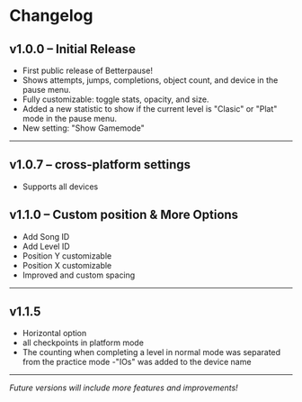 # Changelog

## v1.0.0 – Initial Release
- First public release of Betterpause!
- Shows attempts, jumps, completions, object count, and device in the pause menu.
- Fully customizable: toggle stats, opacity, and size.
- Added a new statistic to show if the current level is "Clasic" or "Plat" mode in the pause menu.
- New setting: "Show Gamemode"

---

## v1.0.7 – cross-platform settings
- Supports all devices


## v1.1.0 – Custom position & More Options
- Add Song ID
- Add Level ID
- Position Y customizable
- Position X customizable
- Improved and custom spacing

---


## v1.1.5
- Horizontal option
- all checkpoints in platform mode
- The counting when completing a level in normal mode was separated from the practice mode
-"IOs" was added to the device name

---

*Future versions will include more features and improvements!*
